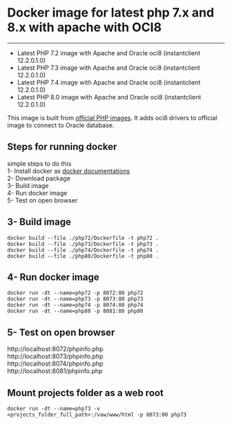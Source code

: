 # Docker image for latest php 7.x and 8.x with apache with OCI8
---	
* Latest PHP 7.2 image with Apache and Oracle oci8 (instantclient 12.2.0.1.0)
* Latest PHP 7.3 image with Apache and Oracle oci8 (instantclient 12.2.0.1.0)
* Latest PHP 7.4 image with Apache and Oracle oci8 (instantclient 12.2.0.1.0)
* Latest PHP 8.0 image with Apache and Oracle oci8 (instantclient 12.2.0.1.0)

This image is built from [official PHP images](https://hub.docker.com/_/php/). It adds oci8 drivers to official image to connect to Oracle database.

## Steps for running docker
simple steps to do this <br/>
1- Install docker as [docker documentations](https://docs.docker.com/engine/install/) <br>
2- Download package <br>
3- Build image <br>
4- Run docker image <br>
5- Test on open browser <br>

## 3- Build image
```
docker build --file ./php72/Dockerfile -t php72 .
docker build --file ./php73/Dockerfile -t php73 . 
docker build --file ./php74/Dockerfile -t php74 . 
docker build --file ./php80/Dockerfile -t php80 . 
```

## 4- Run docker image
```
docker run -dt --name=php72 -p 8072:80 php72
docker run -dt --name=php73 -p 8073:80 php73
docker run -dt --name=php74 -p 8074:80 php74
docker run -dt --name=php80 -p 8081:80 php80
```
## 5- Test on open browser
http://localhost:8072/phpinfo.php <br/>
http://localhost:8073/phpinfo.php <br/>
http://localhost:8074/phpinfo.php <br/>
http://localhost:8081/phpinfo.php <br/>

## Mount projects folder as a web root 
```
docker run -dt --name=php73 -v <projects_folder_full_path>:/vaw/www/html -p 8073:80 php73
```
